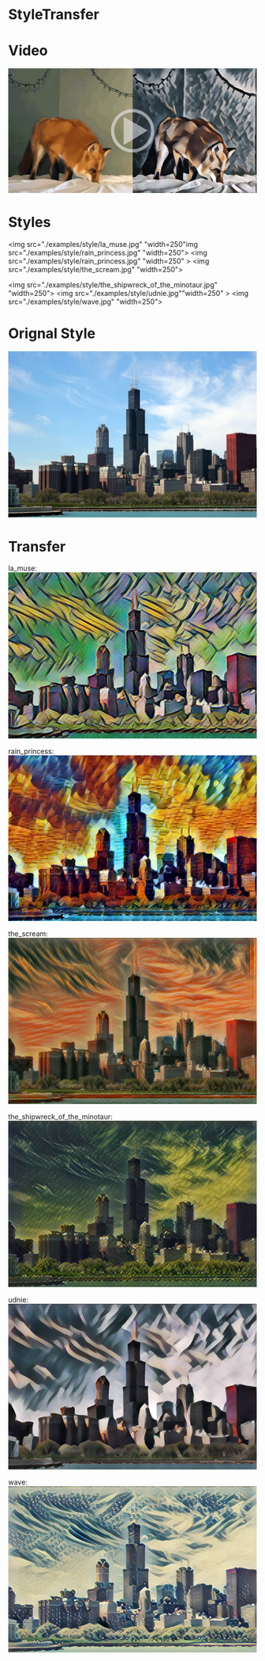 # StyleTransfer
# Video
<img src="./examples/results/fox_udnie.gif" >

# Styles

<img src="./examples/style/la_muse.jpg" "width=250"img src="./examples/style/rain_princess.jpg" "width=250">
<img src="./examples/style/rain_princess.jpg" "width=250" >
<img src="./examples/style/the_scream.jpg" "width=250">


<img src="./examples/style/the_shipwreck_of_the_minotaur.jpg" "width=250">
<img src="./examples/style/udnie.jpg""width=250" >
<img src="./examples/style/wave.jpg" "width=250">



# Orignal Style
<img src="./examples/content/chicago.jpg" >


# Transfer

la_muse:
<img src="./examples/results/chicago_la_muse.jpg" >

rain_princess:
<img src="./examples/results/chicago_rain_princess.jpg" >

the_scream:
<img src="./examples/results/chicago_the_scream.jpg" >

the_shipwreck_of_the_minotaur:
<img src="./examples/results/chicago_wreck.jpg" >

udnie:
<img src="./examples/results/chicago_udnie.jpg" >

wave:
<img src="./examples/results/chicago_wave.jpg" >